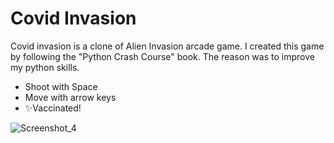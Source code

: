 # Covid Invasion

Covid invasion is a clone of Alien Invasion arcade game.
I created this game by following the "Python Crash Course" book. The reason was to improve my python skills.

- Shoot with Space
- Move with arrow keys
- ✨Vaccinated!

![Screenshot_4](https://user-images.githubusercontent.com/71381757/131232935-1630e6e2-67b1-4cec-ae27-6d15aa2e67fa.jpg)
